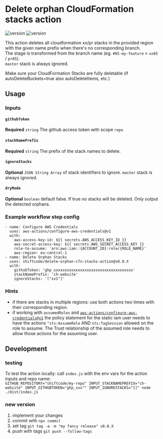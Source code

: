 # Delete orphan CloudFormation stacks action
![version](https://img.shields.io/github/last-commit/shiftcode/delete-orphan-cfn-stacks-action)
![version](https://img.shields.io/github/tag/shiftcode/delete-orphan-cfn-stacks-action?label=version)


This action deletes all cloudformation xx/pr stacks in the provided region with the given name prefix when there's no corresponding branch.\
The stage is transformed from the branch name (eg. `#85-my-feature` > `xx85` / `pr85`).\
`master` stack is always ignored.

Make sure your CloudFormation Stacks are fully deletable (if autoDeleteBuckets=true also autoDeleteItems, etc.)

## Usage
### Inputs

#### `githubToken`
**Required** `string` The github access token with scope `repo`

#### `stackNamePrefix`
**Required** `string` The prefix of the stack names to delete.

#### `ignoreStacks`
**Optional** `JSON String Array` of stack identifiers to ignore. `master` stack is always ignored.

#### `dryMode`
**Optional** `boolean` default false. If true no stacks will be deleted. Only output the detected orphans.

### Example workflow step config
```
- name: Configure AWS Credentials
  uses: aws-actions/configure-aws-credentials@v1
  with:
    aws-access-key-id: ${{ secrets.AWS_ACCESS_KEY_ID }}
    aws-secret-access-key: ${{ secrets.AWS_SECRET_ACCESS_KEY }}
    role-to-assume: 'arn:aws:iam::{ACCOUNT_ID}:role/{ROLE_NAME}'
    aws-region: eu-central-1
- name: Delete Orphan Stacks
  uses: shiftcode/delete-orphan-cfn-stacks-action@v0.0.X
  with:
    githubToken: 'ghp_xxxxxxxxxxxxxxxxxxxxxxxxxxxxxxxxxxxx'
    stackNamePrefix: 'ch-website'
    ignoreStacks: '["xx1"]'
```
### Hints
- if there are stacks in multiple regions: use both actions two times with their corresponding region.
- if working with `assumedRoles` and [`aws-actions/configure-aws-credentials@v1`](https://github.com/aws-actions/configure-aws-credentials) the policy statement for the static iam user needs to have the actions `"sts:AssumeRole` AND `sts:TagSession` allowed on the role to assume. The Trust relationship of the assumed role needs to allow those actions for the assuming user. 

## Development
### testing
To test the action locally: call `index.js` with the env vars for the action inputs and repo name:\
 `GITHUB_REPOSITORY="shiftcode/my-repo" INPUT_STACKNAMEPREFIX="ch-website" INPUT_GITHUBTOKEN="ghp_xxx"" INPUT_IGNORESTACKS="[]" node ./dist/index.js`
### new version
1) implement your changes
2) commit with `npx commit`
3) set tag `git tag -a -m "my fancy release" v0.0.X`
4) push with tags `git push --follow-tags`
